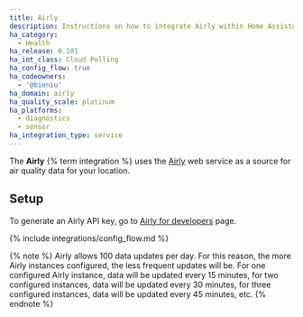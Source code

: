 ```yaml
---
title: Airly
description: Instructions on how to integrate Airly within Home Assistant.
ha_category:
  - Health
ha_release: 0.101
ha_iot_class: Cloud Polling
ha_config_flow: true
ha_codeowners:
  - '@bieniu'
ha_domain: airly
ha_quality_scale: platinum
ha_platforms:
  - diagnostics
  - sensor
ha_integration_type: service
---
```


The **Airly** {% term integration %} uses the [Airly](https://airly.eu/) web service as a source for air quality data for your location.

## Setup

To generate an Airly API key, go to [Airly for developers](https://developer.airly.eu/register) page.

{% include integrations/config_flow.md %}

{% note %}
Airly allows 100 data updates per day. For this reason, the more Airly instances
configured, the less frequent updates will be. For one configured Airly instance,
data will be updated every 15 minutes, for two configured instances, data will
be updated every 30 minutes, for three configured instances, data will be 
updated every 45 minutes, etc.
{% endnote %}
